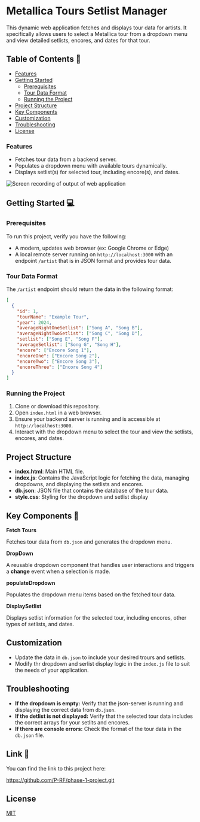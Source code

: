 # Metallica Tours Setlist Manager

This dynamic web application fetches and displays tour data for artists. It specifically allows users to select a Metallica tour from a dropdown menu and view detailed setlists, encores, and dates for that tour.

## Table of Contents :book:

- [Features](#features)
- [Getting Started](#getting-started)
    - [Prerequisites](#prerequisites)
    - [Tour Data Format](#tour-data-format)
    - [Running the Project](#running-the-project)
- [Project Structure](#project-structure)
- [Key Components](#key-components)
- [Customization](#customization)
- [Troubleshooting](#troubleshooting)
- [License](#license)

### Features

- Fetches tour data from a backend server.
- Populates a dropdown menu with available tours dynamically.
- Displays setlist(s) for selected tour, including encore(s), and dates.

![Screen recording of output of web application]()

## Getting Started :computer:

### Prerequisites

To run this project, verify you have the following:

- A modern, updates web browser (ex: Google Chrome or Edge)
- A local remote server running on `http://localhost:3000` with an endpoint `/artist` that is in JSON format and provides tour data.

### Tour Data Format

The `/artist` endpoint should return the data in the following format:

``` JSON
[
  {
    "id": 1,
    "tourName": "Example Tour",
    "year": 2024,
    "averageNightOneSetlist": ["Song A", "Song B"],
    "averageNightTwoSetlist": ["Song C", "Song D"],
    "setlist": ["Song E", "Song F"],
    "averageSetlist": ["Song G", "Song H"],
    "encore": ["Encore Song 1"],
    "encoreOne": ["Encore Song 2"],
    "encoreTwo": ["Encore Song 3"],
    "encoreThree": ["Encore Song 4"]
  }
]
```

### Running the Project

1. Clone or download this repository.
1. Open `index.html` in a web browser.
1. Ensure your backend server is running and is accessible at `http://localhost:3000`.
1. Interact with the dropdown menu to select the tour and view the setlists, encores, and dates.

## Project Structure

- **index.html**: Main HTML file.
- **index.js**: Contains the JavaScript logic for fetching the data, managing dropdowns, and displaying the setlists and encores.
- **db.json**: JSON file that contains the database of the tour data.
- **style.css**: Styling for the dropdown and setlist display

## Key Components :key:

**Fetch Tours**

Fetches tour data from `db.json` and generates the dropdown menu.

**DropDown**

A reusable dropdown component that handles user interactions and triggers a **change** event when a selection is made.

**populateDropdown**

Populates the dropdown menu items based on the fetched tour data.

**DisplaySetlist**

Displays setlist information for the selected tour, including encores, other types of setlists, and dates.

## Customization

- Update the data in `db.json` to include your desired trours and setlists.
- Modify thr dropdown and serlist display logic in the `index.js` file to suit the needs of your application.

## Troubleshooting

- **If the dropdown is empty:** Verify that the json-server is running and displaying the correct data from `db.json`.
- **If the detlist is not displayed:** Verify that the selected tour data includes the correct arrays for your setlits and encores.
- **If there are console errors:** Check the format of the tour data in the `db.json` file.

## Link :link:

You can find the link to this project here: 

<https://github.com/P-RF/phase-1-project.git>


## License

[MIT](https://choosealicense.com/licenses/mit/)